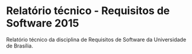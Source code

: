 # Relatório técnico - Requisitos de Software 2015
Relatório técnico da disciplina de Requisitos de Software da Universidade de Brasília.
